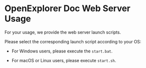 # OpenExplorer Doc Web Server Usage

For your usage, we provide the web server launch scripts.

Please select the corresponding launch script according to your OS:

- For Windows users, please execute the `start.bat`.

- For macOS or Linux users, please execute `start.sh`.

